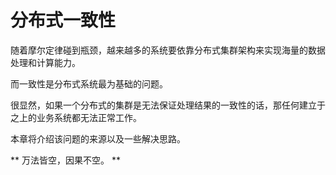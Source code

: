# 分布式一致性
随着摩尔定律碰到瓶颈，越来越多的系统要依靠分布式集群架构来实现海量的数据处理和计算能力。

而一致性是分布式系统最为基础的问题。

很显然，如果一个分布式的集群是无法保证处理结果的一致性的话，那任何建立于之上的业务系统都无法正常工作。

本章将介绍该问题的来源以及一些解决思路。

** 万法皆空，因果不空。 **